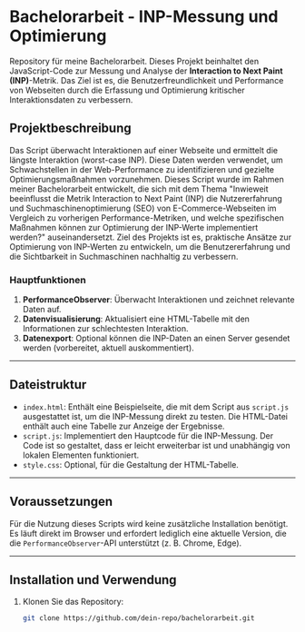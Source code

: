 # Bachelorarbeit - INP-Messung und Optimierung

Repository für meine Bachelorarbeit. Dieses Projekt beinhaltet den JavaScript-Code zur Messung und Analyse der **Interaction to Next Paint (INP)**-Metrik. Das Ziel ist es, die Benutzerfreundlichkeit und Performance von Webseiten durch die Erfassung und Optimierung kritischer Interaktionsdaten zu verbessern.

## Projektbeschreibung

Das Script überwacht Interaktionen auf einer Webseite und ermittelt die längste Interaktion (worst-case INP). Diese Daten werden verwendet, um Schwachstellen in der Web-Performance zu identifizieren und gezielte Optimierungsmaßnahmen vorzunehmen.
Dieses Script wurde im Rahmen meiner Bachelorarbeit entwickelt, die sich mit dem Thema "Inwieweit beeinflusst die Metrik Interaction to Next Paint (INP) die Nutzererfahrung und Suchmaschinenoptimierung (SEO) von E-Commerce-Webseiten im Vergleich zu vorherigen Performance-Metriken, und welche spezifischen Maßnahmen können zur Optimierung der INP-Werte implementiert werden?" auseinandersetzt. Ziel des Projekts ist es, praktische Ansätze zur Optimierung von INP-Werten zu entwickeln, um die Benutzererfahrung und die Sichtbarkeit in Suchmaschinen nachhaltig zu verbessern.

### Hauptfunktionen
1. **PerformanceObserver**: Überwacht Interaktionen und zeichnet relevante Daten auf.
2. **Datenvisualisierung**: Aktualisiert eine HTML-Tabelle mit den Informationen zur schlechtesten Interaktion.
3. **Datenexport**: Optional können die INP-Daten an einen Server gesendet werden (vorbereitet, aktuell auskommentiert).

---

## Dateistruktur

- `index.html`: Enthält eine Beispielseite, die mit dem Script aus `script.js` ausgestattet ist, um die INP-Messung direkt zu testen. Die HTML-Datei enthält auch eine Tabelle zur Anzeige der Ergebnisse.
- `script.js`: Implementiert den Hauptcode für die INP-Messung. Der Code ist so gestaltet, dass er leicht erweiterbar ist und unabhängig von lokalen Elementen funktioniert.
- `style.css`: Optional, für die Gestaltung der HTML-Tabelle.

---

## Voraussetzungen

Für die Nutzung dieses Scripts wird keine zusätzliche Installation benötigt. Es läuft direkt im Browser und erfordert lediglich eine aktuelle Version, die die `PerformanceObserver`-API unterstützt (z. B. Chrome, Edge).

---

## Installation und Verwendung

1. Klonen Sie das Repository:
   ```bash
   git clone https://github.com/dein-repo/bachelorarbeit.git